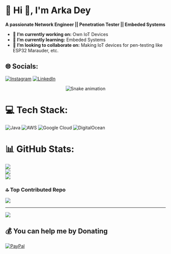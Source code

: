# 💫 Hi 👋, I'm Arka Dey
**A passionate Network Engineer || Penetration Tester || Embeded Systems**

- 🔭 **I’m currently working on:** Own IoT Devices
- 🌱 **I’m currently learning:** Embeded Systems
- 👯 **I’m looking to collaborate on:** Making IoT devices for pen-testing like ESP32 Marauder, etc.

## 🌐 Socials:
[![Instagram](https://img.shields.io/badge/Instagram-%23E4405F.svg?logo=Instagram&logoColor=white)](https://instagram.com/chintucyberventures) [![LinkedIn](https://img.shields.io/badge/LinkedIn-%230077B5.svg?logo=linkedin&logoColor=white)](https://linkedin.com/in/arka-dey6349) 

<div align="center">
  <img src="https://profile-readme-generator.com/assets/snake.svg" alt="Snake animation" />
</div>

# 💻 Tech Stack:
![Java](https://img.shields.io/badge/java-%23ED8B00.svg?style=for-the-badge&logo=openjdk&logoColor=white) ![AWS](https://img.shields.io/badge/AWS-%23FF9900.svg?style=for-the-badge&logo=amazon-aws&logoColor=white) ![Google Cloud](https://img.shields.io/badge/GoogleCloud-%234285F4.svg?style=for-the-badge&logo=google-cloud&logoColor=white) ![DigitalOcean](https://img.shields.io/badge/DigitalOcean-%230167ff.svg?style=for-the-badge&logo=digitalOcean&logoColor=white)
# 📊 GitHub Stats:
![](https://github-readme-stats.vercel.app/api?username=ch1n7u&theme=dark&hide_border=false&include_all_commits=true&count_private=false)<br/>
![](https://nirzak-streak-stats.vercel.app/?user=ch1n7u&theme=dark&hide_border=false)<br/>
![](https://github-readme-stats.vercel.app/api/top-langs/?username=ch1n7u&theme=dark&hide_border=false&include_all_commits=true&count_private=false&layout=compact)

### 🔝 Top Contributed Repo
![](https://github-contributor-stats.vercel.app/api?username=ch1n7u&limit=5&theme=dark&combine_all_yearly_contributions=true)

---
[![](https://visitcount.itsvg.in/api?id=ch1n7u&icon=0&color=0)](https://visitcount.itsvg.in)

  ## 💰 You can help me by Donating
  [![PayPal](https://img.shields.io/badge/PayPal-00457C?style=for-the-badge&logo=paypal&logoColor=white)](https://paypal.me/arka6249) 

  
<!-- Proudly created with GPRM ( https://gprm.itsvg.in ) -->

